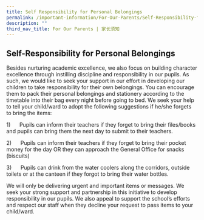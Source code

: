 ```yaml
---
title: Self Responsibility for Personal Belongings
permalink: /important-information/For-Our-Parents/Self-Responsibility-for-Personal-Belongings/
description: ""
third_nav_title: For Our Parents | 家长须知
---
```

## Self-Responsibility for Personal Belongings

Besides nurturing academic excellence, we also focus on building character excellence through instilling discipline and responsibility in our pupils. As such, we would like to seek your support in our effort in developing our children to take responsibility for their own belongings. You can encourage them to pack their personal belongings and stationery according to the timetable into their bag every night before going to bed. We seek your help to tell your child/ward to adopt the following suggestions if he/she forgets to bring the items:

1)      Pupils can inform their teachers if they forget to bring their files/books and pupils can bring them the next day to submit to their teachers.

2)      Pupils can inform their teachers if they forget to bring their pocket money for the day OR they can approach the General Office for snacks (biscuits)

3)      Pupils can drink from the water coolers along the corridors, outside toilets or at the canteen if they forgot to bring their water bottles.

We will only be delivering urgent and important items or messages. We seek your strong support and partnership in this initiative to develop responsibility in our pupils. We also appeal to support the school’s efforts and respect our staff when they decline your request to pass items to your child/ward.